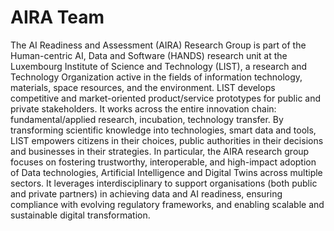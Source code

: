 # AIRA Team

The AI Readiness and Assessment (AIRA) Research Group is part of the Human-centric AI, Data and Software (HANDS) research unit at the Luxembourg Institute of Science and Technology (LIST), a research and Technology Organization active in the fields of information technology, materials, space resources, and the environment. LIST develops competitive and market-oriented product/service prototypes for public and private stakeholders. It works across the entire innovation chain: fundamental/applied research, incubation, technology transfer. By transforming scientific knowledge into technologies, smart data and tools, LIST empowers citizens in their choices, public authorities in their decisions and businesses in their strategies. In particular, the AIRA research group focuses on fostering trustworthy, interoperable, and high-impact adoption of Data technologies, Artificial Intelligence and Digital Twins across multiple sectors. It leverages interdisciplinary to support organisations (both public and private partners) in achieving data and AI readiness, ensuring compliance with evolving regulatory frameworks, and enabling scalable and sustainable digital transformation.
